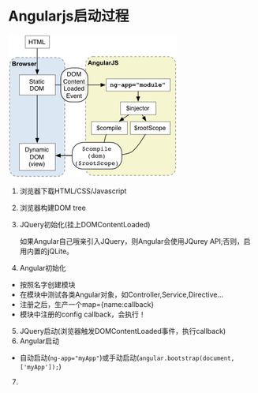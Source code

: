 # Angularjs启动过程
![](angular-start.jpg)

1. 浏览器下载HTML/CSS/Javascript
2. 浏览器构建DOM tree
3. JQuery初始化(挂上DOMContentLoaded)

    如果Angular自己哦亲引入JQuery，则Angular会使用JQurey API;否则，启用内置的jQLite。
4. Angular初始化

  * 按照名字创建模块
  * 在模块中测试各类Angular对象，如Controller,Service,Directive...
  * 注册之后，生产一个map={name:callback}
  * 模块中注册的config callback，会执行！
  
5. JQuery启动(浏览器触发DOMContentLoaded事件，执行callback)
6. Angular启动
  * 自动启动(```ng-app="myApp"```)或手动启动(```angular.bootstrap(document, ['myApp']);```)
7.
